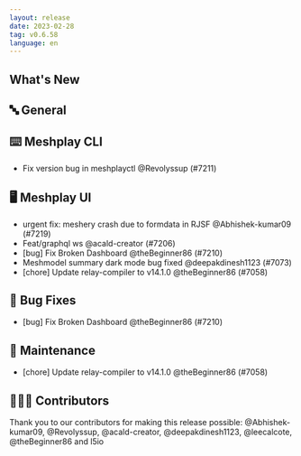 ```yaml
---
layout: release
date: 2023-02-28
tag: v0.6.58
language: en
---
```


## What's New
## 🔤 General
## ⌨️ Meshplay CLI

- Fix version bug in meshplayctl @Revolyssup (#7211)

## 🖥 Meshplay UI

- urgent fix: meshery crash due to formdata in RJSF @Abhishek-kumar09 (#7219)
- Feat/graphql ws @acald-creator (#7206)
- [bug] Fix Broken Dashboard @theBeginner86 (#7210)
- Meshmodel summary dark mode bug fixed @deepakdinesh1123 (#7073)
- [chore] Update relay-compiler to v14.1.0 @theBeginner86 (#7058)

## 🐛 Bug Fixes

- [bug] Fix Broken Dashboard @theBeginner86 (#7210)

## 🧰 Maintenance

- [chore] Update relay-compiler to v14.1.0 @theBeginner86 (#7058)

## 👨🏽‍💻 Contributors

Thank you to our contributors for making this release possible:
@Abhishek-kumar09, @Revolyssup, @acald-creator, @deepakdinesh1123, @leecalcote, @theBeginner86 and l5io
